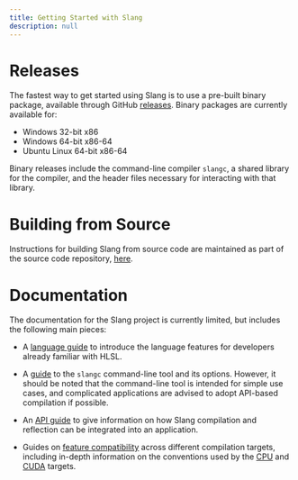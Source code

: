 ```yaml
---
title: Getting Started with Slang
description: null
---
```


# Releases

The fastest way to get started using Slang is to use a pre-built binary package, available through GitHub [releases](https://github.com/shader-slang/slang/releases). Binary packages are currently available for:

* Windows 32-bit x86
* Windows 64-bit x86-64
* Ubuntu Linux 64-bit x86-64

Binary releases include the command-line compiler `slangc`, a shared library for the compiler, and the header files necessary for interacting with that library.

# Building from Source

Instructions for building Slang from source code are maintained as part of the source code repository, [here](https://github.com/shader-slang/slang/blob/master/docs/building.md).

# Documentation

The documentation for the Slang project is currently limited, but includes the following main pieces:

* A [language guide](slang/language-guide) to introduce the language features for developers already familiar with HLSL.

* A [guide](slang/command-line-slangc) to the `slangc` command-line tool and its options. However, it should be noted that the command-line tool is intended for simple use cases, and complicated applications are advised to adopt API-based compilation if possible.

* An [API guide](slang/api-users-guide) to give information on how Slang compilation and reflection can be integrated into an application.

* Guides on [feature compatibility](slang/target-compatibility) across different compilation targets, including in-depth information on the conventions used by the [CPU](slang/cpu-target) and [CUDA](slang/cuda-target) targets.
